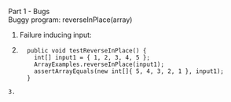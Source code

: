 Part 1 - Bugs    
Buggy program: reverseInPlace(array)   
1. Failure inducing input:
2. ```
     public void testReverseInPlace() {
       int[] input1 = { 1, 2, 3, 4, 5 };
       ArrayExamples.reverseInPlace(input1);
       assertArrayEquals(new int[]{ 5, 4, 3, 2, 1 }, input1);
     }
  ```
3. 
